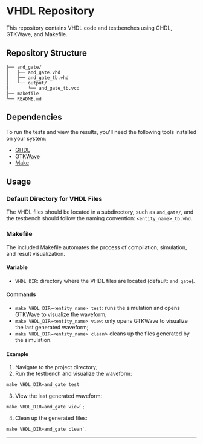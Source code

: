 # VHDL Repository

This repository contains VHDL code and testbenches using GHDL, GTKWave, and Makefile.

## Repository Structure

```
├── and_gate/
│   ├── and_gate.vhd
│   ├── and_gate_tb.vhd
│   └── output/
|       └── and_gate_tb.vcd   
├── makefile
└── README.md
```

## Dependencies

To run the tests and view the results, you'll need the following tools installed on your system:
- [GHDL](https://github.com/ghdl/ghdl)
- [GTKWave](https://gtkwave.sourceforge.net/)
- [Make](https://www.gnu.org/software/make/)

## Usage

### Default Directory for VHDL Files

The VHDL files should be located in a subdirectory, such as `and_gate/`, and the testbench should follow the naming convention: `<entity_name>_tb.vhd`.

### Makefile

The included Makefile automates the process of compilation, simulation, and result visualization.

#### Variable

- `VHDL_DIR`: directory where the VHDL files are located (default: `and_gate`).

#### Commands

- `make VHDL_DIR=<entity_name> test`: runs the simulation and opens GTKWave to visualize the waveform;
- `make VHDL_DIR=<entity_name> view`: only opens GTKWave to visualize the last generated waveform;
- `make VHDL_DIR=<entity_name> clean`> cleans up the files generated by the simulation.

#### Example

1. Navigate to the project directory;
2. Run the testbench and visualize the waveform:
```
make VHDL_DIR=and_gate test
````
3. View the last generated waveform: 
```
make VHDL_DIR=and_gate view`;
```
4. Clean up the generated files: 
```
make VHDL_DIR=and_gate clean`.
```

---


